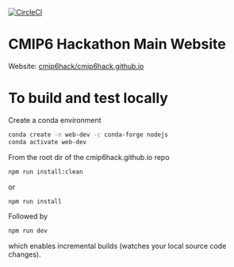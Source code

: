 [![CircleCI](https://img.shields.io/circleci/project/github/cmip6hack/cmip6hack.github.io/source.svg?style=for-the-badge&logo=circleci)](https://circleci.com/gh/cmip6hack/cmip6hack.github.io)

# CMIP6 Hackathon Main Website

Website: [cmip6hack/cmip6hack.github.io](https://cmip6hack.github.io)


# To build and test locally

Create a conda environment
```bash
conda create -n web-dev -c conda-forge nodejs
conda activate web-dev
```

From the root dir of the cmip6hack.github.io repo
```bash
npm run install:clean
```
or
```bash
npm run install
```

Followed by
```bash
npm run dev
```
which enables incremental builds (watches your local source code changes).
